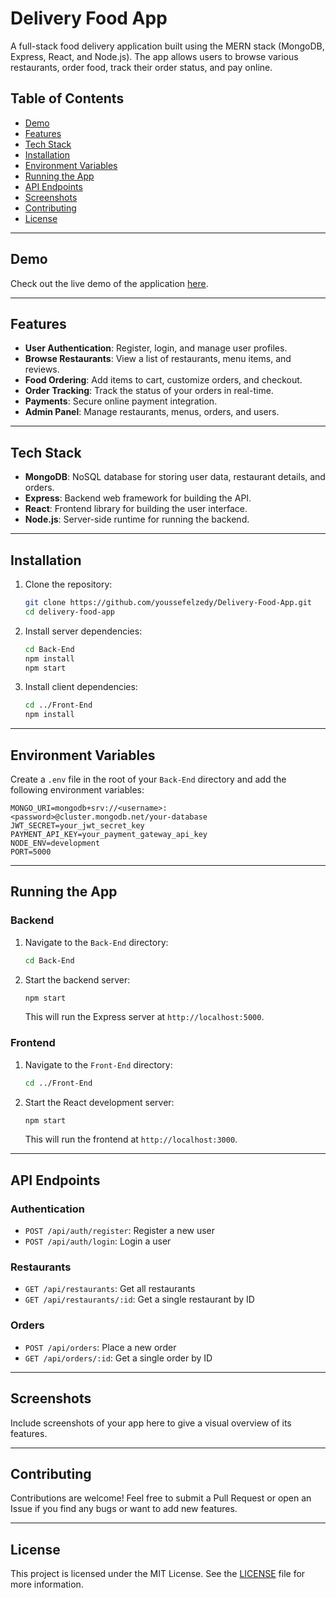 # Delivery Food App

A full-stack food delivery application built using the MERN stack (MongoDB, Express, React, and Node.js). The app allows users to browse various restaurants, order food, track their order status, and pay online.

## Table of Contents

- [Demo](#demo)
- [Features](#features)
- [Tech Stack](#tech-stack)
- [Installation](#installation)
- [Environment Variables](#environment-variables)
- [Running the App](#running-the-app)
- [API Endpoints](#api-endpoints)
- [Screenshots](#screenshots)
- [Contributing](#contributing)
- [License](#license)

---

## Demo

Check out the live demo of the application [here](https://example.com).

---

## Features

- **User Authentication**: Register, login, and manage user profiles.
- **Browse Restaurants**: View a list of restaurants, menu items, and reviews.
- **Food Ordering**: Add items to cart, customize orders, and checkout.
- **Order Tracking**: Track the status of your orders in real-time.
- **Payments**: Secure online payment integration.
- **Admin Panel**: Manage restaurants, menus, orders, and users.

---

## Tech Stack

- **MongoDB**: NoSQL database for storing user data, restaurant details, and orders.
- **Express**: Backend web framework for building the API.
- **React**: Frontend library for building the user interface.
- **Node.js**: Server-side runtime for running the backend.

---

## Installation

1. Clone the repository:

   ```bash
   git clone https://github.com/youssefelzedy/Delivery-Food-App.git
   cd delivery-food-app
   ```

2. Install server dependencies:

   ```bash
   cd Back-End
   npm install
   npm start
   ```

3. Install client dependencies:

   ```bash
   cd ../Front-End
   npm install
   ```

---

## Environment Variables

Create a `.env` file in the root of your `Back-End` directory and add the following environment variables:

```env
MONGO_URI=mongodb+srv://<username>:<password>@cluster.mongodb.net/your-database
JWT_SECRET=your_jwt_secret_key
PAYMENT_API_KEY=your_payment_gateway_api_key
NODE_ENV=development
PORT=5000
```

---

## Running the App

### Backend

1. Navigate to the `Back-End` directory:

   ```bash
   cd Back-End
   ```

2. Start the backend server:

   ```bash
   npm start
   ```

   This will run the Express server at `http://localhost:5000`.

### Frontend

1. Navigate to the `Front-End` directory:

   ```bash
   cd ../Front-End
   ```

2. Start the React development server:

   ```bash
   npm start
   ```

   This will run the frontend at `http://localhost:3000`.

---

## API Endpoints

### Authentication

- `POST /api/auth/register`: Register a new user
- `POST /api/auth/login`: Login a user

### Restaurants

- `GET /api/restaurants`: Get all restaurants
- `GET /api/restaurants/:id`: Get a single restaurant by ID

### Orders

- `POST /api/orders`: Place a new order
- `GET /api/orders/:id`: Get a single order by ID

---

## Screenshots

Include screenshots of your app here to give a visual overview of its features.

---

## Contributing

Contributions are welcome! Feel free to submit a Pull Request or open an Issue if you find any bugs or want to add new features.

---

## License

This project is licensed under the MIT License. See the [LICENSE](LICENSE) file for more information.
